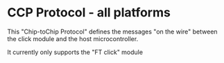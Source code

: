 # CCP Protocol - all platforms

This "Chip-toChip Protocol" defines the messages "on the wire" between the click module and
the host microcontroller.

It currently only supports the "FT click" module
